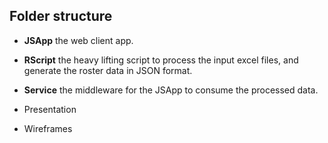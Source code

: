 ## Folder structure
* **JSApp** the web client app.
* **RScript** the heavy lifting script to process the input excel files, and generate the roster data in JSON format.
* **Service** the middleware for the JSApp to consume the processed data.

* Presentation
* Wireframes
